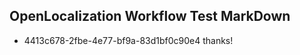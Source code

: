 ## OpenLocalization Workflow Test MarkDown
* 4413c678-2fbe-4e77-bf9a-83d1bf0c90e4 thanks!

<!--HONumber=Jul16_HO3-->



